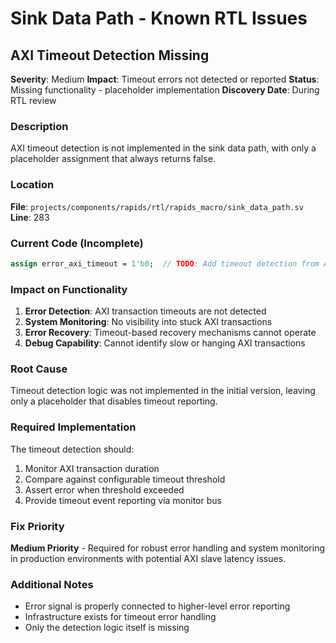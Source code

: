 # Sink Data Path - Known RTL Issues

## AXI Timeout Detection Missing

**Severity**: Medium
**Impact**: Timeout errors not detected or reported
**Status**: Missing functionality - placeholder implementation
**Discovery Date**: During RTL review

### Description

AXI timeout detection is not implemented in the sink data path, with only a placeholder assignment that always returns false.

### Location

**File**: `projects/components/rapids/rtl/rapids_macro/sink_data_path.sv`
**Line**: 283

### Current Code (Incomplete)
```systemverilog
assign error_axi_timeout = 1'b0;  // TODO: Add timeout detection from AXI engine
```

### Impact on Functionality

1. **Error Detection**: AXI transaction timeouts are not detected
2. **System Monitoring**: No visibility into stuck AXI transactions
3. **Error Recovery**: Timeout-based recovery mechanisms cannot operate
4. **Debug Capability**: Cannot identify slow or hanging AXI transactions

### Root Cause

Timeout detection logic was not implemented in the initial version, leaving only a placeholder that disables timeout reporting.

### Required Implementation

The timeout detection should:
1. Monitor AXI transaction duration
2. Compare against configurable timeout threshold
3. Assert error when threshold exceeded
4. Provide timeout event reporting via monitor bus

### Fix Priority

**Medium Priority** - Required for robust error handling and system monitoring in production environments with potential AXI slave latency issues.

### Additional Notes

- Error signal is properly connected to higher-level error reporting
- Infrastructure exists for timeout error handling
- Only the detection logic itself is missing